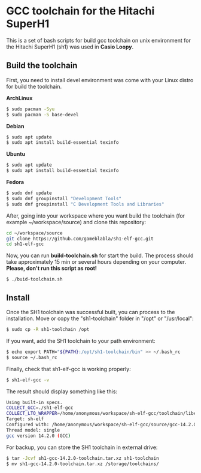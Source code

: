 # GCC toolchain for the Hitachi SuperH1

This is a set of bash scripts for build gcc toolchain on unix environment for the Hitachi SuperH1 (sh1) was used in **Casio Loopy**.

## Build the toolchain

First, you need to install devel environment was come with your Linux distro for build the toolchain. 

**ArchLinux**
```bash
$ sudo pacman -Syu
$ sudo pacman -S base-devel
```

**Debian**
```bash
$ sudo apt update
$ sudo apt install build-essential texinfo
```

**Ubuntu**
```bash
$ sudo apt update
$ sudo apt install build-essential texinfo
```

**Fedora**
```bash
$ sudo dnf update
$ sudo dnf groupinstall "Development Tools"
$ sudo dnf groupinstall "C Development Tools and Libraries"
```

After, going into your workspace where you want build the toolchain (for example ~/workspace/source) and clone this repository:

```bash
cd ~/workspace/source
git clone https://github.com/gameblabla/sh1-elf-gcc.git
cd sh1-elf-gcc
```
Now, you can run **build-toolchain.sh** for start the build. The process should take approximately 15 min or several hours depending on your computer. **Please, don't run this script as root!**

```
$ ./buid-toolchain.sh
```

## Install

Once the SH1 toolchain was successful built, you can process to the installation. Move or copy the "sh1-toolchain" folder in "/opt" or "/usr/local":

```bash
$ sudo cp -R sh1-toolchain /opt
```

If you want, add the SH1 toolchain to your path environment:

```bash
$ echo export PATH="${PATH}:/opt/sh1-toolchain/bin" >> ~/.bash_rc
$ source ~/.bash_rc
```

Finally, check that sh1-elf-gcc is working properly:

```bash
$ sh1-elf-gcc -v
```

The result should display something like this:

```bash
Using built-in specs.
COLLECT_GCC=./sh1-elf-gcc
COLLECT_LTO_WRAPPER=/home/anonymous/workspace/sh-elf-gcc/toolchain/libexec/gcc/sh-elf/14.2.0/lto-wrapper
Target: sh-elf
Configured with: /home/anonymous/workspace/sh-elf-gcc/source/gcc-14.2.0/configure --prefix=/home/kentosama/workspace/sh-elf-gcc/toolchain --build=x86_64-pc-linux-gnu --host=x86_64-pc-linux-gnu --target=sh-elf --program-prefix=sh1-elf- --with-multilib-list=m2 --with-cpu=m2 --with-newlib --with-gnu-ld --with-gnu-as --with-gcc --without-headers --without-included-gettext --disable-nls --enable-lto --enable-languages=c,c++ --disable-threads --disable-libmudflap --disable-libgomp --disable-nls --disable-werror --disable-libssp --disable-shared --disable-multilib --disable-libgcj --disable-libstdcxx ' ' : (reconfigured) /home/kentosama/Workspace/sh-elf-gcc/source/gcc-9.3.0/configure --prefix=/home/kentosama/workspace/sh-elf-gcc/toolchain --build=x86_64-pc-linux-gnu --host=x86_64-pc-linux-gnu --target=sh-elf --program-prefix=sh1-elf- --with-multilib-list=m2 --with-cpu=m2 --with-newlib --with-gnu-ld --with-gnu-as --with-gcc --without-headers --without-included-gettext --disable-nls --enable-lto --enable-languages=c,c++ --disable-threads --disable-libmudflap --disable-libgomp --disable-nls --disable-werror --disable-libssp --disable-shared --disable-multilib --disable-libgcj --disable-libstdcxx ' '
Thread model: single
gcc version 14.2.0 (GCC)
```

For backup, you can store the SH1 toolchain in external drive:
```bash
$ tar -Jcvf sh1-gcc-14.2.0-toolchain.tar.xz sh1-toolchain
$ mv sh1-gcc-14.2.0-toolchain.tar.xz /storage/toolchains/
```
